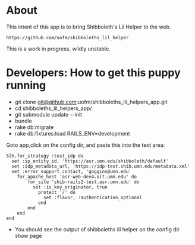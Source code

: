 About
=====
This intent of this app is to bring Shibboleth's Lil Helper to the web.

    https://github.com/uofm/shibboleths_lil_helper

This is a work in progress, wildly unstable.

Developers: How to get this puppy running
=========================================

* git clone git@github.com:uofm/shibboleths_lil_helpers_app.git
* cd shibboleths_lil_helpers_app/
* git submodule update --init
* bundle
* rake db:migrate
* rake db:fixtures:load RAILS_ENV=development

Goto app,click on the config dir, and paste this into the text area:


    Slh.for_strategy :test_idp do
      set :sp_entity_id, 'https://asr.umn.edu/shibboleth/default'
      set :idp_metadata_url, 'https://idp-test.shib.umn.edu/metadata.xml'
      set :error_support_contact, 'goggins@umn.edu'
        for_apache_host 'asr-web-dev4.oit.umn.edu' do
            for_site 'shib-rails2-test.asr.umn.edu' do
              set :is_key_originator, true
                protect '/' do
                  set :flavor, :authentication_optional
                end
            end
        end
    end


* You should see the output of shibboleths lil helper on the config dir
  show page





